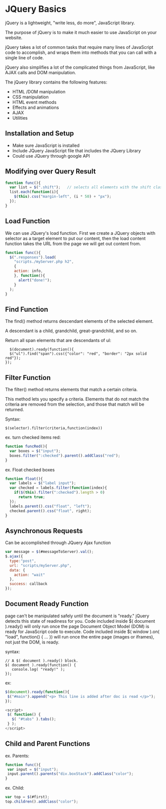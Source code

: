 # JQuery Basics
jQuery is a lightweight, "write less, do more", JavaScript library.

The purpose of jQuery is to make it much easier to use JavaScript on your website.

jQuery takes a lot of common tasks that require many lines of JavaScript code to accomplish, and wraps them into methods that you can call with a single line of code.

jQuery also simplifies a lot of the complicated things from JavaScript, like AJAX calls and DOM manipulation.

The jQuery library contains the following features:

* HTML
/DOM manipulation
* CSS manipulation
* HTML event methods
* Effects and animations
* AJAX
* Utilities

## Installation and Setup

* Make sure JavaScript is installed
* Include JQuery JavaScript file that includes the JQuery Library
* Could use JQuery through google API

## Modifying over Query Result

```javascript
function func(){
  var list = $(".shift");   // selects all elements with the shift class
  list.each(function(i){
    $(this).css("margin-left", (i * 50) + "px");
  });
}
```

## Load Function
We can use JQuery's load function. First we create a JQuery objects with selector as a target element to put our content, then the load content function takes the URL from the page we will get out content from.

```javascript
function func(){
  $(".responses").load(
    "scripts./myServer.php h2",
    {
    action: info,
    }, function(){
      alert("done!");
    }
  );
}
```

## Find Function
The find() method returns descendant elements of the selected element.

A descendant is a child, grandchild, great-grandchild, and so on.

Return all span elements that are descendants of ul:
```
  $(document).ready(function(){
  $("ul").find("span").css({"color": "red", "border": "2px solid red"});
});
```
  
## Filter Function
The filter() method returns elements that match a certain criteria.

This method lets you specify a criteria. Elements that do not match the criteria are removed from the selection, and those that match will be returned.

Syntax:
```
$(selector).filter(criteria,function(index))
```

ex. turn checked items red:
```javascript
function funcRed(){
  var boxes = $("input");
  boxes.filter(":checked").parent().addClass("red");
}
```

ex. Float checked boxes
```javascript
function float(){
  var labels = $("label input");
  var checked = labels.filter(function(index){
    if($(this).filter(":checked").length > 0)
      return true;
  });
  labels.parent().css("float", "left");
  checked.parent().css("float", right);
}
```

## Asynchronous Requests
Can be accomplished through JQuery Ajax function

```javascript
var message = $(#messageToServer).val();
$.ajax({
  type:"post",
  url: "scripts/myServer.php",
  data: {
    action: "wait"
  },
  success: callback
});
```

## Document Ready Function
 page can't be manipulated safely until the document is "ready." jQuery detects this state of readiness for you. Code included inside $( document ).ready() will only run once the page Document Object Model (DOM) is ready for JavaScript code to execute. Code included inside $( window ).on( "load", function() { ... }) will run once the entire page (images or iframes), not just the DOM, is ready.
 
 syntax:
 ```
 // A $( document ).ready() block.
$( document ).ready(function() {
    console.log( "ready!" );
});
 ```
 ex:
 ```javascript
 $(document).ready(function(){
  $("#main").append("<p> This line is added after doc is read </p>");
 });
 ```
 
 ```javascript
<script>
  $( function() {
    $( "#tabs" ).tabs();
  } );
</script>
 ```
 
 ## Child and Parent Functions
 
 ex. Parents:
 ```javascript
 function func(){
  var input = $("input");
  input.parent().parents("div.boxStack").addClass("color");
 }
 ```
 
 ex. Child:
 ```javascript
 var top = $(#first);
 top.children().addClass("color");
 ```
 
 
 
